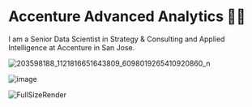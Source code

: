 # Accenture Advanced Analytics 🧡💜

I am a Senior Data Scientist in Strategy & Consulting and Applied Intelligence at Accenture in San Jose.

![203598188_1121816651643809_6098019265410920860_n](https://user-images.githubusercontent.com/19508013/132880888-f6fcf3fd-0a60-4a29-a69f-5ba1dc354613.jpeg)

![image](https://user-images.githubusercontent.com/19508013/134794287-e634a64f-8dac-4237-a48e-4295cf051d68.jpg)

![FullSizeRender](https://user-images.githubusercontent.com/19508013/139507374-d4e9ddd9-985e-4786-9113-a901da8412c5.jpeg)
